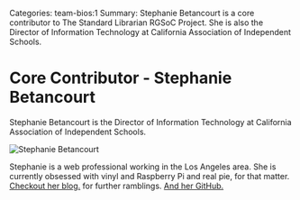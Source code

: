 Categories: team-bios:1
Summary: Stephanie Betancourt is a core contributor to The Standard Librarian RGSoC Project. She is also the Director of Information Technology at California Association of Independent Schools.

#  Core Contributor - Stephanie Betancourt

Stephanie Betancourt is the Director of Information Technology at California Association of Independent Schools.

![Stephanie Betancourt](http://thestandardlibrarians.herokuapp.com/attachments/stephanie.jpg "Stephanie Profile")

Stephanie is a web professional working in the Los Angeles area. She is currently obsessed with vinyl and Raspberry Pi and real pie, for that matter. [Checkout her blog.](http://www.stephaniebetancourt.com/blog) for further ramblings. [And her GitHub.](http://www.github.com/stephaniebetancourt)
